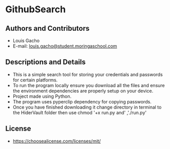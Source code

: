 # GithubSearch

## Authors and Contributors
- Louis Gacho  
- E-mail: louis.gacho@student.moringaschool.com  
## Descriptions and Details
- This is a simple search tool for storing your credentials and passwords for certain platforms.      
- To run the program locally ensure you download all the files and ensure the environment dependencies are properly setup on your device.    
- Project made using Python.    
- The program uses pyperclip dependency for copying passwords.    
- Once you have finished downloading it change directory in terminal to the HiderVault folder then use chmod '+x run.py and' ,'./run.py'   


## License
- https://choosealicense.com/licenses/mit/


